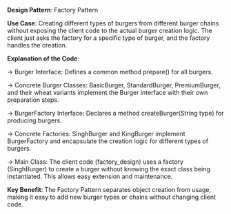 **Design Pattern**: Factory Pattern

**Use Case**: Creating different types of burgers from different burger chains without exposing the client code to the actual burger creation logic. The client just asks the factory for a specific type of burger, and the factory handles the creation.

**Explanation of the Code**:

-> Burger Interface: Defines a common method prepare() for all burgers.

-> Concrete Burger Classes: BasicBurger, StandardBurger, PremiumBurger, and their wheat variants implement the Burger interface with their own preparation steps.

-> BurgerFactory Interface: Declares a method createBurger(String type) for producing burgers.

-> Concrete Factories: SinghBurger and KingBurger implement BurgerFactory and encapsulate the creation logic for different types of burgers.

-> Main Class: The client code (factory_design) uses a factory (SinghBurger) to create a burger without knowing the exact class being instantiated. This allows easy extension and maintenance.


**Key Benefit**: The Factory Pattern separates object creation from usage, making it easy to add new burger types or chains without changing client code.

